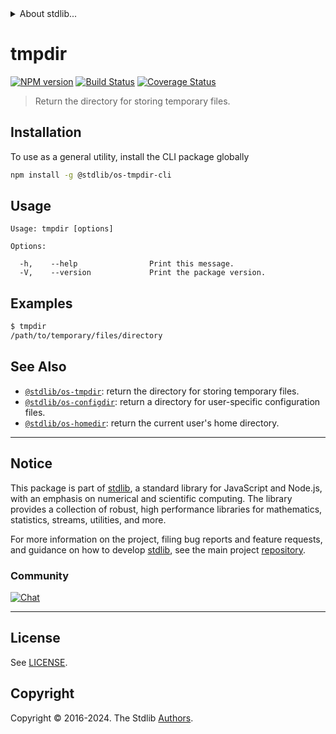 <!--

@license Apache-2.0

Copyright (c) 2018 The Stdlib Authors.

Licensed under the Apache License, Version 2.0 (the "License");
you may not use this file except in compliance with the License.
You may obtain a copy of the License at

   http://www.apache.org/licenses/LICENSE-2.0

Unless required by applicable law or agreed to in writing, software
distributed under the License is distributed on an "AS IS" BASIS,
WITHOUT WARRANTIES OR CONDITIONS OF ANY KIND, either express or implied.
See the License for the specific language governing permissions and
limitations under the License.

-->


<details>
  <summary>
    About stdlib...
  </summary>
  <p>We believe in a future in which the web is a preferred environment for numerical computation. To help realize this future, we've built stdlib. stdlib is a standard library, with an emphasis on numerical and scientific computation, written in JavaScript (and C) for execution in browsers and in Node.js.</p>
  <p>The library is fully decomposable, being architected in such a way that you can swap out and mix and match APIs and functionality to cater to your exact preferences and use cases.</p>
  <p>When you use stdlib, you can be absolutely certain that you are using the most thorough, rigorous, well-written, studied, documented, tested, measured, and high-quality code out there.</p>
  <p>To join us in bringing numerical computing to the web, get started by checking us out on <a href="https://github.com/stdlib-js/stdlib">GitHub</a>, and please consider <a href="https://opencollective.com/stdlib">financially supporting stdlib</a>. We greatly appreciate your continued support!</p>
</details>

# tmpdir

[![NPM version][npm-image]][npm-url] [![Build Status][test-image]][test-url] [![Coverage Status][coverage-image]][coverage-url] <!-- [![dependencies][dependencies-image]][dependencies-url] -->

> Return the directory for storing temporary files.









<section class="cli">



<section class="installation">

## Installation

To use as a general utility, install the CLI package globally

```bash
npm install -g @stdlib/os-tmpdir-cli
```

</section>

<!-- CLI usage documentation. -->

<section class="usage">

## Usage

```text
Usage: tmpdir [options]

Options:

  -h,    --help                Print this message.
  -V,    --version             Print the package version.
```

</section>

<!-- /.usage -->

<section class="examples">

## Examples

```bash
$ tmpdir
/path/to/temporary/files/directory
```

</section>

<!-- /.examples -->

</section>

<!-- /.cli -->

<!-- Section for related `stdlib` packages. Do not manually edit this section, as it is automatically populated. -->

<section class="related">

## See Also

-   <span class="package-name">[`@stdlib/os-tmpdir`][@stdlib/os-tmpdir]</span><span class="delimiter">: </span><span class="description">return the directory for storing temporary files.</span>
-   <span class="package-name">[`@stdlib/os-configdir`][@stdlib/os/configdir]</span><span class="delimiter">: </span><span class="description">return a directory for user-specific configuration files.</span>
-   <span class="package-name">[`@stdlib/os-homedir`][@stdlib/os/homedir]</span><span class="delimiter">: </span><span class="description">return the current user's home directory.</span>

</section>

<!-- /.related -->

<!-- Section for all links. Make sure to keep an empty line after the `section` element and another before the `/section` close. -->


<section class="main-repo" >

* * *

## Notice

This package is part of [stdlib][stdlib], a standard library for JavaScript and Node.js, with an emphasis on numerical and scientific computing. The library provides a collection of robust, high performance libraries for mathematics, statistics, streams, utilities, and more.

For more information on the project, filing bug reports and feature requests, and guidance on how to develop [stdlib][stdlib], see the main project [repository][stdlib].

### Community

[![Chat][chat-image]][chat-url]

---

## License

See [LICENSE][stdlib-license].


## Copyright

Copyright &copy; 2016-2024. The Stdlib [Authors][stdlib-authors].

</section>

<!-- /.stdlib -->

<!-- Section for all links. Make sure to keep an empty line after the `section` element and another before the `/section` close. -->

<section class="links">

[npm-image]: http://img.shields.io/npm/v/@stdlib/os-tmpdir-cli.svg
[npm-url]: https://npmjs.org/package/@stdlib/os-tmpdir-cli

[test-image]: https://github.com/stdlib-js/os-tmpdir@v0.2.2/actions/workflows/test.yml/badge.svg?branch=v0.2.2
[test-url]: https://github.com/stdlib-js/os-tmpdir@v0.2.2/actions/workflows/test.yml?query=branch:v0.2.2

[coverage-image]: https://img.shields.io/codecov/c/github/stdlib-js/os-tmpdir@v0.2.2/main.svg
[coverage-url]: https://codecov.io/github/stdlib-js/os-tmpdir@v0.2.2?branch=main

<!--

[dependencies-image]: https://img.shields.io/david/stdlib-js/os-tmpdir@v0.2.2.svg
[dependencies-url]: https://david-dm.org/stdlib-js/os-tmpdir@v0.2.2/main

-->

[chat-image]: https://img.shields.io/gitter/room/stdlib-js/stdlib.svg
[chat-url]: https://app.gitter.im/#/room/#stdlib-js_stdlib:gitter.im

[stdlib]: https://github.com/stdlib-js/stdlib

[stdlib-authors]: https://github.com/stdlib-js/stdlib/graphs/contributors

[cli-section]: https://github.com/stdlib-js/os-tmpdir@v0.2.2#cli
[cli-url]: https://github.com/stdlib-js/os-tmpdir@v0.2.2/tree/cli
[@stdlib/os-tmpdir]: https://github.com/stdlib-js/os-tmpdir@v0.2.2/tree/main

[umd]: https://github.com/umdjs/umd
[es-module]: https://developer.mozilla.org/en-US/docs/Web/JavaScript/Guide/Modules

[deno-url]: https://github.com/stdlib-js/os-tmpdir@v0.2.2/tree/deno
[deno-readme]: https://github.com/stdlib-js/os-tmpdir@v0.2.2/blob/deno/README.md
[umd-url]: https://github.com/stdlib-js/os-tmpdir@v0.2.2/tree/umd
[umd-readme]: https://github.com/stdlib-js/os-tmpdir@v0.2.2/blob/umd/README.md
[esm-url]: https://github.com/stdlib-js/os-tmpdir@v0.2.2/tree/esm
[esm-readme]: https://github.com/stdlib-js/os-tmpdir@v0.2.2/blob/esm/README.md
[branches-url]: https://github.com/stdlib-js/os-tmpdir@v0.2.2/blob/main/branches.md

[stdlib-license]: https://raw.githubusercontent.com/stdlib-js/os-tmpdir@v0.2.2/main/LICENSE

<!-- <related-links> -->

[@stdlib/os/configdir]: https://github.com/stdlib-js/os-configdir

[@stdlib/os/homedir]: https://github.com/stdlib-js/os-homedir

<!-- </related-links> -->

</section>

<!-- /.links -->
